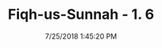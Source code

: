 ---
title        : "Fiqh-us-Sunnah - 1. 6"
date         : 7/25/2018 1:45:20 PM
draft        : false
type         : "hadith"
layout       : "hadith"
BookCode     : "FQS"
VolumeNumber : "1"
FiqhNumber   : "6"
categories  :  ["Purification-Water remaining in a pot after a cat has drunk from it","Purification - Water left in a pot after a pig or a dog has drunk from it","Impuritie - Impurities","Impuritie - Dead animals"]
---